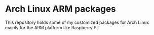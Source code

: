 # Arch Linux ARM packages

This repository holds some of my customized packages for Arch Linux mainly for the ARM platform like Raspberry Pi.
